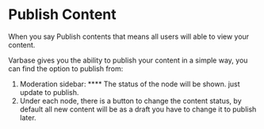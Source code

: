 # Publish Content

When you say Publish contents that means all users will able to view your content.

Varbase gives you the ability to publish your content in a simple way, you can find the option to publish from:



1. Moderation sidebar: **** The status of the node will be shown. just update to publish.
2. Under each node, there is a button to change the content status, by default all new content will be as a draft you have to change it to publish later.
